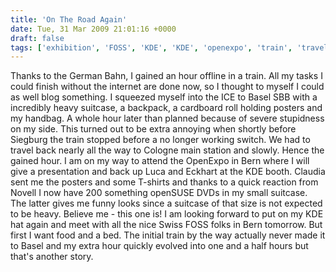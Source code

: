 ```yaml
---
title: 'On The Road Again'
date: Tue, 31 Mar 2009 21:01:16 +0000
draft: false
tags: ['exhibition', 'FOSS', 'KDE', 'KDE', 'openexpo', 'train', 'travel']
---
```


Thanks to the German Bahn, I gained an hour offline in a train. All my tasks I could finish without the internet are done now, so I thought to myself I could as well blog something. I squeezed myself into the ICE to Basel SBB with a incredibly heavy suitcase, a backpack, a cardboard roll holding posters and my handbag. A whole hour later than planned because of severe stupidness on my side. This turned out to be extra annoying when shortly before Siegburg the train stopped before a no longer working switch. We had to travel back nearly all the way to Cologne main station and slowly. Hence the gained hour. I am on my way to attend the OpenExpo in Bern where I will give a presentation and back up Luca and Eckhart at the KDE booth. Claudia sent me the posters and some T-shirts and thanks to a quick reaction from Novell I now have 200 something openSUSE DVDs in my small suitcase. The latter gives me funny looks since a suitcase of that size is not expected to be heavy. Believe me - this one is! I am looking forward to put on my KDE hat again and meet with all the nice Swiss FOSS folks in Bern tomorrow. But first I want food and a bed. The initial train by the way actually never made it to Basel and my extra hour quickly evolved into one and a half hours but that's another story.